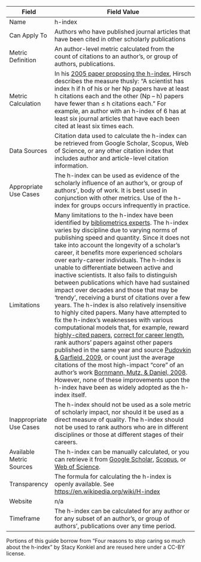 | Field | Field Value |
|------------------------------|-------------------------------------------------|
| Name | h-index
| Can Apply To | Authors who have published journal articles that have been cited in other scholarly publications
| Metric Definition | An author-level metric calculated from the count of citations to an author’s, or group of authors, publications.
| Metric Calculation | In his [2005 paper proposing the h-index](http://www.pnas.org/content/102/46/16569.abstract), Hirsch describes the measure thusly: “A scientist has index h if h of his or her Np papers have at least h citations each and the other (Np – h) papers have fewer than ≤ h citations each.” For example, an author with an h-index of 6 has at least six journal articles that have each been cited at least six times each.
| Data Sources | Citation data used to calculate the h-index can be retrieved from Google Scholar, Scopus, Web of Science, or any other citation index that includes author and article-level citation information.
| Appropriate Use Cases | The h-index can be used as evidence of the scholarly influence of an author’s, or group of authors’, body of work. It is best used in conjunction with other metrics. Use of the h-index for groups occurs infrequently in practice.
| Limitations | Many limitations to the h-index have been identified by [bibliometrics experts](http://doi.org/10.1002/asi.20609). The h-index varies by discipline due to varying norms of publishing speed and quantity. Since it does not take into account the longevity of a scholar’s career, it benefits more experienced scholars over early-career individuals. The h-index is unable to differentiate between active and inactive scientists. It also fails to distinguish between publications which have had sustained impact over decades and those that may be ‘trendy’, receiving a burst of citations over a few years. The h-index is also relatively insensitive to highly cited papers. Many have attempted to fix the h-index’s weaknesses with various computational models that, for example, reward [highly-cited papers](http://en.wikipedia.org/wiki/G-index), [correct for career length](http://blogs.plos.org/biologue/2012/10/19/why-i-love-the-h-index/), rank authors’ papers against other papers published in the same year and source [Pudovkin & Garfield, 2009](http://citeseerx.ist.psu.edu/viewdoc/download?doi=10.1.1.697.5521&rep=rep1&type=pdf), or count just the average citations of the most high-impact “core” of an author’s work [Bornmann, Mutz, & Daniel, 2008](https://pdfs.semanticscholar.org/0474/4fa55dade5df5b34cff19a4ff35dbaf3c700.pdf). However, none of these improvements upon the h-index have been as widely adopted as the h-index itself.
| Inappropriate Use Cases | The h-index should not be used as a sole metric of scholarly impact, nor should it be used as a direct measure of quality. The h-index should not be used to rank authors who are in different disciplines or those at different stages of their careers.
| Available Metric Sources | The h-index can be manually calculated, or you can retrieve it from [Google Scholar](http://scholar.google.com/), [Scopus](https://www.elsevier.com/solutions/scopus), or [Web of Science](https://webofknowledge.com/).
| Transparency | The formula for calculating the h-index is openly available. See https://en.wikipedia.org/wiki/H-index
| Website | n/a
| Timeframe | The h-index can be calculated for any author or for any subset of an author’s, or group of authors’, publications over any time period.

Portions of this guide borrow from “Four reasons to stop caring so much about the h-index” by Stacy Konkiel and are reused here under a CC-BY license.
